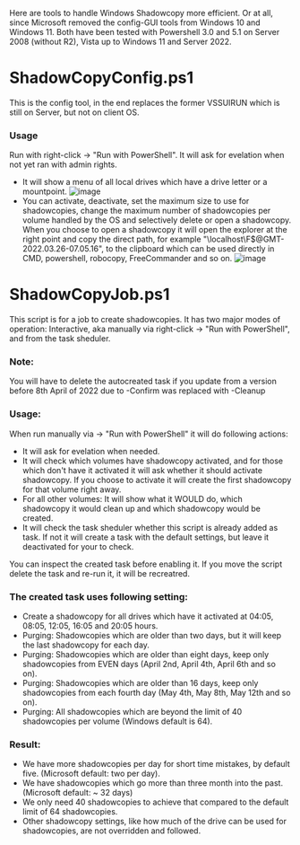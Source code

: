 Here are tools to handle Windows Shadowcopy more efficient. Or at all, since Microsoft removed the config-GUI tools from Windows 10 and Windows 11.
Both have been tested with Powershell 3.0 and 5.1 on Server 2008 (without R2), Vista up to Windows 11 and Server 2022. 

# ShadowCopyConfig.ps1

This is the config tool, in the end replaces the former VSSUIRUN which is still on Server, but not on client OS.

### Usage

Run with right-click -> "Run with PowerShell". It will ask for evelation when not yet ran with admin rights.
* It will show a menu of all local drives which have a drive letter or a mountpoint. ![image](https://user-images.githubusercontent.com/10100281/165187551-8016d590-58ef-4735-ac92-9e864119c979.png)
* You can activate, deactivate, set the maximum size to use for shadowcopies, change the maximum number of shadowcopies per volume handled by the OS and selectively delete or open a shadowcopy. When you choose to open a shadowcopy it will open the explorer at the right point and copy the direct path, for example "\\localhost\F$\@GMT-2022.03.26-07.05.16", to the clipboard which can be used directly in CMD, powershell, robocopy, FreeCommander and so on. ![image](https://user-images.githubusercontent.com/10100281/162098713-349d3373-a8eb-4af5-bd20-b3ad2ddc5e80.png)


# ShadowCopyJob.ps1

This script is for a job to create shadowcopies. It has two major modes of operation: Interactive, aka manually via right-click -> "Run with PowerShell", and from the task sheduler.

### Note:
You will have to delete the autocreated task if you update from a version before 8th April of 2022 due to -Confirm was replaced with -Cleanup

### Usage:
When run manually via  -> "Run with PowerShell" it will do following actions:
* It will ask for evelation when needed.
* It will check which volumes have shadowcopy activated, and for those which don't have it activated it will ask whether it should activate shadowcopy. If you choose to activate it will create the first shadowcopy for that volume right away.
* For all other volumes: It will show what it WOULD do, which shadowcopy it would clean up and which shadowcopy would be created.
* It will check the task sheduler whether this script is already added as task. If not it will create a task with the default settings, but leave it deactivated for your to check.

You can inspect the created task before enabling it. If you move the script delete the task and re-run it, it will be recreatred.

### The created task uses following setting:
* Create a shadowcopy for all drives which have it activated at 04:05, 08:05, 12:05, 16:05 and 20:05 hours.
* Purging: Shadowcopies which are older than two days, but it will keep the last shadowcopy for each day.
* Purging: Shadowcopies which are older than eight days, keep only shadowcopies from EVEN days (April 2nd, April 4th, April 6th and so on).
* Purging: Shadowcopies which are older than 16 days, keep only shadowcopies from each fourth day (May 4th, May 8th, May 12th and so on).
* Purging: All shadowcopies which are beyond the limit of 40 shadowcopies per volume (Windows default is 64).

### Result:
* We have more shadowcopies per day for short time mistakes, by default five. (Microsoft default: two per day).
* We have shadowcopies which go more than three month into the past. (Microsoft default: ~ 32 days)
* We only need 40 shadowcopies to achieve that compared to the default limit of 64 shadowcopies.
* Other shadowcopy settings, like how much of the drive can be used for shadowcopies, are not overridden and followed.

